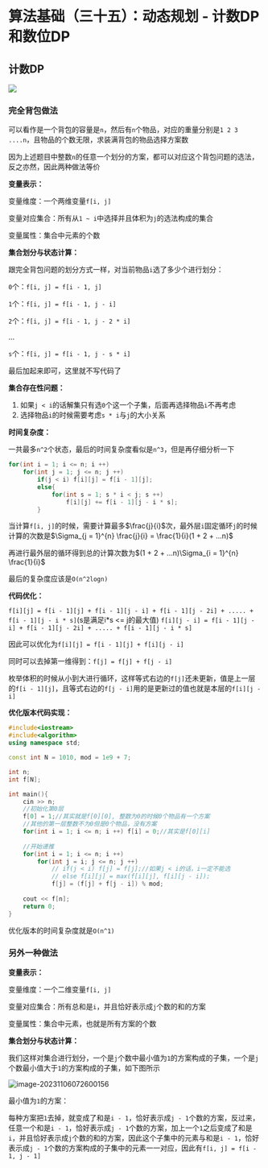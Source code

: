 # 算法基础（三十五）：动态规划 - 计数DP和数位DP

## 计数DP

![](https://typora-1310242472.cos.ap-nanjing.myqcloud.com/typora_img/image-20231105201830409.png)

### 完全背包做法

可以看作是一个背包的容量是`n`，然后有`n`个物品，对应的重量分别是`1 2 3 ....n`，且物品的个数无限，求装满背包的物品选择方案数

因为上述题目中整数`n`的任意一个划分的方案，都可以对应这个背包问题的选法，反之亦然，因此两种做法等价

**变量表示：**

变量维度：一个两维变量`f[i, j]`

变量对应集合：所有从`1 ~ i`中选择并且体积为`j`的选法构成的集合

变量属性：集合中元素的个数

**集合划分与状态计算：**

跟完全背包问题的划分方式一样，对当前物品`i`选了多少个进行划分：

`0`个：`f[i, j] = f[i - 1, j]`

`1`个：`f[i, j] = f[i - 1, j - i]`

`2`个：`f[i, j] = f[i - 1, j - 2 * i]`

...

`s`个：`f[i, j] = f[i - 1, j - s * i]`

最后加起来即可，这里就不写代码了

**集合存在性问题：**

1. 如果`j < i`的话解集只有选`0`个这一个子集，后面再选择物品`i`不再考虑
2. 选择物品`i`的时候需要考虑`s * i`与`j`的大小关系

**时间复杂度：**

一共最多`n^2`个状态，最后的时间复杂度看似是`n^3`，但是再仔细分析一下

```cpp
for(int i = 1; i <= n; i ++)
    for(int j = 1; j <= n; j ++)
        if(j < i) f[i][j] = f[i - 1][j];
		else{
            for(int s = 1; s * i < j; s ++)
                f[i][j] += f[i - 1][j - i * s];
        }
```



当计算`f[i, j]`的时候，需要计算最多$\frac{j}{i}$次，最外层`i`固定循环`j`的时候计算的次数是$\Sigma_{j = 1}^{n} \frac{j}{i} = \frac{1}{i}(1 + 2 + ...n)$

再进行最外层的循环得到总的计算次数为$(1 + 2 + ...n)\Sigma_{i = 1}^{n} \frac{1}{i}$

最后的复杂度应该是`O(n^2logn)`

**代码优化：**

`f[i][j] = f[i - 1][j] + f[i - 1][j - i] + f[i - 1][j - 2i] + ..... + f[i - 1][j - i * s]`(s是满足i*s <= j的最大值)
`f[i][j - i] = f[i - 1][j - i] + f[i - 1][j - 2i] + ..... + f[i - 1][j - i * s] `

因此可以优化为`f[i][j] = f[i - 1][j] + f[i][j - i]`

同时可以去掉第一维得到：`f[j] = f[j] + f[j - i]`

枚举体积的时候从小到大进行循环，这样等式右边的`f[j]`还未更新，值是上一层的`f[i - 1][j]`，且等式右边的`f[j - i]`用的是更新过的值也就是本层的`f[i][j - i]`

**优化版本代码实现：**

```cpp
#include<iostream>
#include<algorithm>
using namespace std;

const int N = 1010, mod = 1e9 + 7;

int n;
int f[N];

int main(){
    cin >> n;
    //初始化第0层
    f[0] = 1;//其实就是f[0][0], 整数为0的时候0个物品有一个方案
    //其他的第一层整数不为0但是0个物品，没有方案
    for(int i = 1; i <= n; i ++) f[i] = 0;//其实是f[0][i]
    
    //开始递推
    for(int i = 1; i <= n; i ++)
        for(int j = i; j <= n; j ++)
            // if(j < i) f[j] = f[j];//如果j < i的话，i一定不能选
            // else f[i][j] = max(f[i][j], f[i][j - i]);
            f[j] = (f[j] + f[j - i]) % mod;
            
    cout << f[n];
    return 0;
}
```

优化版本的时间复杂度就是`O(n^1)`

### 另外一种做法

**变量表示：**

变量维度：一个二维变量`f[i, j]`

变量对应集合：所有总和是`i`，并且恰好表示成`j`个数的和的方案

变量属性：集合中元素，也就是所有方案的个数

**集合划分与状态计算：**

我们这样对集合进行划分，一个是`j`个数中最小值为`1`的方案构成的子集，一个是`j`个数最小值大于`1`的方案构成的子集，如下图所示

![image-20231106072600156](https://typora-1310242472.cos.ap-nanjing.myqcloud.com/typora_img/image-20231106072600156.png)

最小值为`1`的方案：

每种方案把`1`去掉，就变成了和是`i - 1`，恰好表示成`j - 1`个数的方案，反过来，任意一个和是`i - 1`，恰好表示成`j - 1`个数的方案，加上一个`1`之后变成了和是`i`，并且恰好表示成`j`个数的和的方案，因此这个子集中的元素与和是`i - 1`，恰好表示成`j - 1`个数的方案构成的子集中的元素一一对应，因此有`f[i, j] = f[i - 1, j - 1]`

